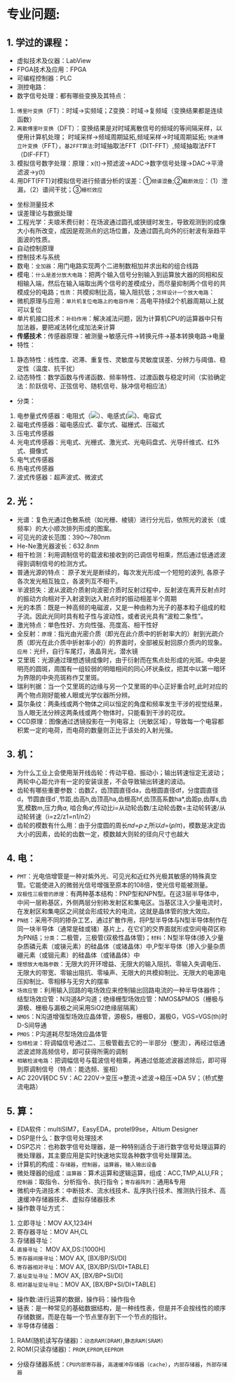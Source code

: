 # 专业问题:
## 1. 学过的课程：
 * 虚拟技术及仪器：LabView
 * FPGA技术及应用：FPGA
 * 可编程控制器：PLC
 * 测控电路：
 * 数字信号处理：都有哪些变换及其特点：
1. `傅里叶变换`（FT）：时域->实频域；Z变换：时域->复频域（变换结果都是连续函数）
2. `离散傅里叶变换`（DFT）：变换结果是对时域离散信号的频域的等间隔采样，以便用计算机处理；
   时域采样->频域周期延拓,频域采样->时域周期延拓;
   `快速傅立叶变换`（FFT），`基2FFT算法`:时域抽取法FFT（DIT-FFT）,频域抽取法FFT（DIF-FFT）
3. 模拟信号数字处理：原理：x(t)->预滤波->ADC->数字信号处理->DAC->平滑滤波->y(t)
4. 用DFT(FFT)对模拟信号进行频谱分析的误差：①`频谱混叠`;②`截断效应`：（1）泄漏，（2）谱间干扰；③`栅栏效应`
 * 坐标测量技术
 * 误差理论与数据处理
 * 工程光学：夫琅禾费衍射：在场波通过圆孔或狭缝时发生，导致观测到的成像大小有所改变，成因是观测点的远场位置，及通过圆孔向外的衍射波有渐趋平面波的性质。
 * 自动控制原理
 * 控制技术与系统
 * 数电：`全加器`：用门电路实现两个二进制数相加并求出和的组合线路
 * 模电：`什么是差分放大电路`：把两个输入信号分别输入到运算放大器的同相和反相输入端，然后在输入端取出两个信号的差模成分，而尽量抑制两个信号的共模成分的电路；`性质`：共模抑制比高，输入阻抗低；`怎样设计一个放大电路`：
 * 微机原理与应用：`单片机复位电路上的电容作用`：高电平持续2个机器周期以上就可以复位
 * 单片机接口技术：`补码作用`：解决减法问题，因为计算机CPU的运算器中只有加法器，要把减法转化成加法来计算
 * **传感技术**：传感器原理：被测量->敏感元件->转换元件->基本转换电路->电量
 * 特性：
1. 静态特性：线性度、迟滞、重复性、灵敏度与灵敏度误差、分辨力与阈值、稳定性（温度、抗干扰）
2. 动态特性：数学函数与传递函数、频率特性、过渡函数与稳定时间（实验确定法：阶跃信号、正弦信号、随机信号、脉冲信号相应法）
 * 分类：
1. 电参量式传感器：电阻式（![](https://github.com/Shawn070/Re-test-preparation/blob/master/formula/R.gif)）、电感式(![](https://github.com/Shawn070/Re-test-preparation/blob/master/formula/L.gif))、电容式
2. 磁电式传感器：磁电感应式、霍尔式、磁栅式、压磁式
3. 压电式传感器
4. 光电式传感器：光电式、光栅式、激光式、光电码盘式、光导纤维式、红外式、摄像式
5. 电气式传感器
6. 热电式传感器
7. 波式传感器：超声波式、微波式
 
## 2. 光：
 * 光谱：复色光通过色散系统（如光栅、棱镜）进行分光后，依照光的波长（或频率）的大小顺次排列形成的图案。
 * 可见光的波长范围：390～780nm
 * He-Ne激光器波长：632.8nm
 * 相干检测：利用调制信号的载波和接收到的已调信号相乘，然后通过低通滤波得到调制信号的检测方式。
 * 普通光源的特点： 原子发光是断续的，每次发光形成一个短短的波列, 各原子各次发光相互独立，各波列互不相干。
 * 半波损失：波从波疏介质射向波密介质时反射过程中，反射波在离开反射点时的振动方向相对于入射波到达入射点时的振动相差半个周期
 * 光的本质：既是一种高频的电磁波，又是一种由称为光子的基本粒子组成的粒子流。因此光同时具有粒子性与波动性，或者说光具有“波粒二象性”。
 * 激光特点：単色性好、方向性强、亮度高、相干性好
 * 全反射：`原理`：指光由光密介质（即光在此介质中的折射率大的）射到光疏介质（即光在此介质中折射率小的）的界面时，全部被反射回原介质内的现象。`应用`：光纤，自行车尾灯，液晶背光，潜水镜
 * 艾里斑：光源通过理想透镜成像时，由于衍射而在焦点处形成的光斑。中央是明亮的圆斑，周围有一组较弱的明暗相间的同心环状条纹，把其中以第一暗环为界限的中央亮斑称作艾里斑。
 * 瑞利判据：当一个艾里斑的边缘与另一个艾里斑的中心正好重合时,此时对应的两个物点刚好能被人眼或光学仪器所分辨。
 * 莫尔条纹：两条线或两个物体之间以恒定的角度和频率发生干涉的视觉结果，当人眼无法分辨这两条线或两个物体时，只能看到干涉的花纹。
 * CCD原理：图像通过透镜投影在一列电容上（光敏区域），导致每一个电容都积累一定的电荷，而电荷的数量则正比于该处的入射光强。
 
## 3. 机：
 * 为什么工业上会使用渐开线齿轮：传动平稳、振动小；输出转速恒定无波动；两轮中心距允许有一定的安装误差，不会导致输出转速的波动。
 * 齿轮有哪些重要参数：齿数Z，齿顶圆直径da，齿根圆直径df，分度圆直径d，节圆直径d\`,节距,齿高h,齿顶高ha,齿根高hf,齿顶高系数ha\*,齿距p,齿厚s,齿宽,模数m,压力角𝛼, 啮合角𝛼‘,传动比i=从动轮齿数/主动轮齿数=主动轮转速/从动轮转速（i=z2/z1=n1/n2）
 * 齿轮的模数有什么用：由于分度圆的周长𝜋𝑑=𝑝∙𝑧,所以𝑑=(𝑝/𝜋)，模数是决定齿大小的因素，齿轮的齿数一定，模数越大则轮的径向尺寸也越大
 
## 4. 电：
 * `PMT`：光电倍增管是一种对紫外光、可见光和近红外光极其敏感的特殊真空管。它能使进入的微弱光信号增强至原本的108倍，使光信号能被测量。
 * `双极性三极管的原理`：有两种基本结构：PNP型和NPN型。在这3层半导体中，中间一层称基区，外侧两层分别称发射区和集电区。当基区注入少量电流时，在发射区和集电区之间就会形成较大的电流，这就是晶体管的放大效应。
 * `PN结`：采用不同的掺杂工艺，通过扩散作用，将P型半导体与N型半导体制作在同一块半导体（通常是硅或锗）基片上，在它们的交界面就形成空间电荷区称为PN结；`分类`：二极管，三极管(双极性晶体管)；`材料`：N型半导体(掺入少量杂质磷元素（或锑元素）的硅晶体（或锗晶体）中,P型半导体（掺入少量杂质硼元素（或铟元素）的硅晶体（或锗晶体）中
 * `理想放大电路参数`：无限大的开环增益、无限大的输入阻抗、零输入失调电压、无限大的带宽、零输出阻抗、零噪声、无限大的共模抑制比、无限大的电源电压抑制比、零相移与无穷大的摆率
 * `场效应管`：利用输入回路的电场效应来控制输出回路电流的一种半导体器件；结型场效应管：N沟道&P沟道；绝缘栅型场效应管：NMOS&PMOS（栅极与源极、栅极与漏极之间采用SiO2绝缘层隔离）
 * `NMOS`：N沟道增强型场效应晶体管，源极S，栅极D，漏极G，VGS=VGS(th)时D-S间导通
 * `PMOS`：P沟道耗尽型场效应晶体管
 * `包络检波`：将调幅信号通过二、三极管截去它的一半部分（整流），再经过低通滤波滤除高频信号，即可获得所需的调制
 * `相敏检波电路`：把调幅信号与载波信号相乘，再通过低能滤波器滤除后，即可得到原调制信号（特点：能选频、鉴相）
 * AC 220V转DC 5V：AC 220V->变压->整流->滤波->稳压->DA 5V；（桥式整流电路）

 
## 5. 算：
 * EDA软件：multiSIM7，EasyEDA，protel99se，Altium Designer
 * DSP是什么：数字信号处理技术
 * DSP芯片：也称数字信号处理器，是一种特别适合于进行数字信号处理运算的微处理器，其主要应用是实时快速地实现各种数字信号处理算法。
 * 计算机的构成：`存储器`，`控制器`，`运算器`，`输入输出设备`
 * 微处理器的组成：`运算器`：算术运算和逻辑运算，组成：ACC,TMP,ALU,FR；`控制器`：取指令、分析指令、执行指令；`寄存器阵列`：通用&专用
 * 微机中先进技术：中断技术、流水线技术、乱序执行技术、推测执行技术、高速缓冲存储器技术、虚拟存储器技术
 * 操作数寻址方式：
1. 立即寻址：MOV AX,1234H
2. 寄存器寻址：MOV AH,CL
3. 存储器寻址：
  1. `直接寻址`： MOV AX,DS:[1000H]
  2. `寄存器间接寻址`：MOV AX, [BX/BP/SI/DI]
  3. `寄存器相对寻址`：MOV AX, [BX/BP/SI/DI+TABLE]
  4. `基址变址寻址`：MOV AX, [BX/BP+SI/DI]
  5. `相对基址变址寻址`：MOV AX, [BX/BP+SI/DI+TABLE]
 * 操作数:进行运算的数据，操作码：操作指令
 * 链表：是一种常见的基础数据结构，是一种线性表，但是并不会按线性的顺序存储数据，而是在每一个节点里存到下一个节点的指针。
 * 半导体存储器：
1. RAM(随机读写存储器)：`动态RAM(DRAM)`,`静态RAM(SRAM)`
2. ROM(只读存储器)：`PROM`,`EPROM`,`EEPROM`
 * 分级存储器系统：`CPU内部寄存器`，`高速缓冲存储器（cache）`，`内部存储器`，`外部存储器`
